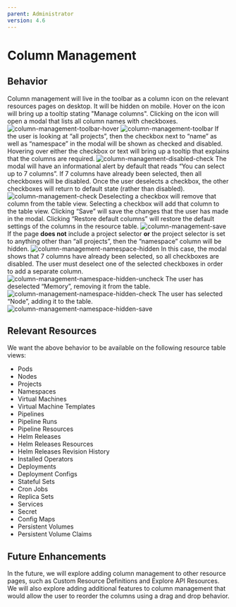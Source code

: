 ```yaml
---
parent: Administrator
version: 4.6
---
```


# Column Management

## Behavior
Column management will live in the toolbar as a column icon on the relevant resources pages on desktop. It will be hidden on mobile. Hover on the icon will bring up a tooltip stating "Manage columns". Clicking on the icon will open a modal that lists all column names with checkboxes.
![column-management-toolbar-hover](img/column-management-toolbar-hover.png)
![column-management-toolbar](img/column-management-toolbar.png)
If the user is looking at “all projects”, then the checkbox next to “name” as well as “namespace”  in the modal will be shown as checked and disabled. Hovering over either the checkbox or text will bring up a tooltip that explains that the columns are required.
![column-management-disabled-check](img/column-management-disabled-check.png)
The modal will have an informational alert by default that reads “You can select up to 7 columns”. If 7 columns have already been selected, then all checkboxes will be disabled. Once the user deselects a checkbox, the other checkboxes will return to default state (rather than disabled). 
![column-management-check](img/column-management-check.png)
Deselecting a checkbox will remove that column from the table view. Selecting a checkbox will add that column to the table view. Clicking “Save” will save the changes that the user has made in the modal. Clicking “Restore default columns” will restore the default settings of the columns in the resource table.
![column-management-save](img/column-management-save.png)
If the page **does not** include a project selector **or** the project selector is set to anything other than “all projects”, then the “namespace” column will be hidden.
![column-management-namespace-hidden](img/column-management-namespace-hidden.png)
In this case, the modal shows that 7 columns have already been selected, so all checkboxes are disabled. The user must deselect one of the selected checkboxes in order to add a separate column.
![column-management-namespace-hidden-uncheck](img/column-management-namespace-hidden-uncheck.png)
The user has deselected “Memory”, removing it from the table.
![column-management-namespace-hidden-check](img/column-management-namespace-hidden-check.png)
The user has selected “Node”, adding it to the table.
![column-management-namespace-hidden-save](img/column-management-namespace-hidden-save.png)

## Relevant Resources
We want the above behavior to be available on the following resource table views:
- Pods
- Nodes
- Projects
- Namespaces
- Virtual Machines
- Virtual Machine Templates
- Pipelines
- Pipeline Runs
- Pipeline Resources
- Helm Releases
- Helm Releases Resources
- Helm Releases Revision History
- Installed Operators
- Deployments
- Deployment Configs
- Stateful Sets
- Cron Jobs
- Replica Sets
- Services
- Secret
- Config Maps
- Persistent Volumes
- Persistent Volume Claims

## Future Enhancements
In the future, we will explore adding column management to other resource pages, such as Custom Resource Definitions and Explore API Resources. We will also explore adding additional features to column management that would allow the user to reorder the columns using a drag and drop behavior.